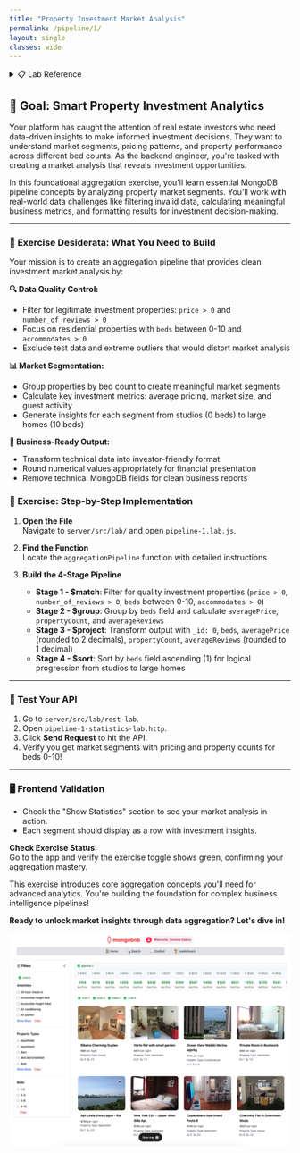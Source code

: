 ```yaml
---
title: "Property Investment Market Analysis"
permalink: /pipeline/1/
layout: single
classes: wide
---
```


<details>
<summary>📋 Lab Reference</summary>
<p><strong>Associated Lab File:</strong> <code>pipeline-1.lab.js</code></p>
</details>

## 🚀 Goal: Smart Property Investment Analytics

Your platform has caught the attention of real estate investors who need data-driven insights to make informed investment decisions. They want to understand market segments, pricing patterns, and property performance across different bed counts. As the backend engineer, you're tasked with creating a market analysis that reveals investment opportunities.

In this foundational aggregation exercise, you'll learn essential MongoDB pipeline concepts by analyzing property market segments. You'll work with real-world data challenges like filtering invalid data, calculating meaningful business metrics, and formatting results for investment decision-making.

---

### 🎯 Exercise Desiderata: What You Need to Build

Your mission is to create an aggregation pipeline that provides clean investment market analysis by:

**🔍 Data Quality Control:**
- Filter for legitimate investment properties: `price > 0` and `number_of_reviews > 0`
- Focus on residential properties with `beds` between 0-10 and `accommodates > 0`
- Exclude test data and extreme outliers that would distort market analysis

**📊 Market Segmentation:**
- Group properties by bed count to create meaningful market segments
- Calculate key investment metrics: average pricing, market size, and guest activity
- Generate insights for each segment from studios (0 beds) to large homes (10 beds)

**🎨 Business-Ready Output:**
- Transform technical data into investor-friendly format
- Round numerical values appropriately for financial presentation
- Remove technical MongoDB fields for clean business reports

### 🧩 Exercise: Step-by-Step Implementation

1. **Open the File**  
   Navigate to `server/src/lab/` and open `pipeline-1.lab.js`.

2. **Find the Function**  
   Locate the `aggregationPipeline` function with detailed instructions.

3. **Build the 4-Stage Pipeline**  
   - **Stage 1 - $match**: Filter for quality investment properties (`price > 0`, `number_of_reviews > 0`, `beds` between 0-10, `accommodates > 0`)
   - **Stage 2 - $group**: Group by `beds` field and calculate `averagePrice`, `propertyCount`, and `averageReviews`
   - **Stage 3 - $project**: Transform output with `_id: 0`, `beds`, `averagePrice` (rounded to 2 decimals), `propertyCount`, `averageReviews` (rounded to 1 decimal)
   - **Stage 4 - $sort**: Sort by `beds` field ascending (1) for logical progression from studios to large homes

---

### 🚦 Test Your API

1. Go to `server/src/lab/rest-lab`.
2. Open `pipeline-1-statistics-lab.http`.
3. Click **Send Request** to hit the API.
4. Verify you get market segments with pricing and property counts for beds 0-10!

---

### 🖥️ Frontend Validation

- Check the "Show Statistics" section to see your market analysis in action.
- Each segment should display as a row with investment insights.

**Check Exercise Status:**  
Go to the app and verify the exercise toggle shows green, confirming your aggregation mastery.

This exercise introduces core aggregation concepts you'll need for advanced analytics. You're building the foundation for complex business intelligence pipelines!

**Ready to unlock market insights through data aggregation? Let's dive in!**

![pipeline-1-lab](../../assets/images/pipeline-1-lab.png)
